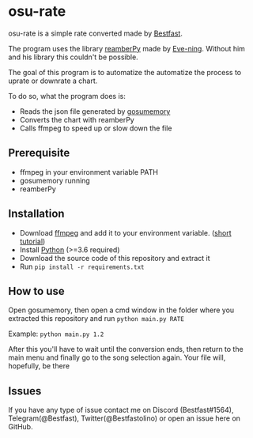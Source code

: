 # osu-rate

osu-rate is a simple  rate converted made by [Bestfast](https://github.com/Bestfast).

The program uses the library [reamberPy](https://github.com/Eve-ning/reamberPy) made by [Eve-ning](https://github.com/Eve-ning). Without him and his library this couldn't be possible.

The goal of this program is to automatize the automatize the process to uprate or downrate a chart.

To do so, what the program does is:

- Reads the json file generated by [gosumemory](https://github.com/l3lackShark/gosumemory)
- Converts the chart with reamberPy
- Calls ffmpeg to speed up or slow down the file

## Prerequisite
- ffmpeg in your environment variable PATH
- gosumemory running
- reamberPy 

## Installation
- Download [ffmpeg](https://github.com/BtbN/FFmpeg-Builds/releases/latest) and add it to your environment variable. ([short tutorial](https://helpdeskgeek.com/windows-10/add-windows-path-environment-variable/))
- Install [Python](https://www.python.org/downloads/) (>=3.6 required)
- Download the source code of this repository and extract it
- Run ``pip install -r requirements.txt``

## How to use
Open gosumemory, then open a cmd window in the folder where you extracted this repository and run ``python main.py RATE``

Example: ``python main.py 1.2``

After this you'll have to wait until the conversion ends, then return to the main menu and finally go to the song selection again. Your file will, hopefully, be there

## Issues
If you have any type of issue contact me on Discord (Bestfast#1564), Telegram(@Bestfast), Twitter(@Bestfastolino) or open an issue here on GitHub.
